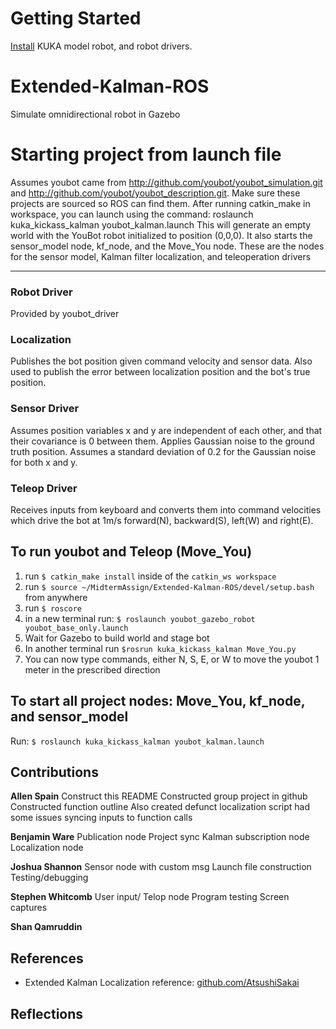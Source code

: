 # Getting Started
[Install](http://www.youbot-store.com/wiki/index.php/Gazebo_simulation) KUKA model robot, and robot drivers. 

# Extended-Kalman-ROS
Simulate omnidirectional robot in Gazebo 

# Starting project from launch file
Assumes youbot came from http://github.com/youbot/youbot_simulation.git and http://github.com/youbot/youbot_description.git. 
Make sure these projects are sourced so ROS can find them.
After running catkin_make in workspace, you can launch using the command:
roslaunch kuka_kickass_kalman youbot_kalman.launch 
This will generate an empty world with the YouBot robot initialized to position (0,0,0). It also starts the sensor_model node, kf_node, and the Move_You node. These are the nodes for the sensor model, Kalman filter localization, and teleoperation drivers

-----------------------------------
### Robot Driver
Provided by youbot_driver

### Localization
Publishes the bot position given command velocity and sensor data. Also used to publish the error between localization position and the bot's true position.  

### Sensor Driver
Assumes position variables x and y are independent of each other, and that their covariance is 0 between them. Applies Gaussian noise to the ground truth position. Assumes a standard deviation of 0.2 for the Gaussian noise for both x and y.

### Teleop Driver
Receives inputs from keyboard and converts them into command velocities which drive the bot at 1m/s forward(N), backward(S), left(W) and right(E). 

## To run youbot and Teleop (Move_You)
1) run ```$ catkin_make install``` inside of the ```catkin_ws workspace```
2) run ```$ source ~/MidtermAssign/Extended-Kalman-ROS/devel/setup.bash``` from anywhere
3) run ```$ roscore```
4) in a new terminal run: ```$ roslaunch youbot_gazebo_robot youbot_base_only.launch``` 
5) Wait for Gazebo to build world and stage bot
6) In another terminal run ```$rosrun kuka_kickass_kalman Move_You.py``` 
7) You can now type commands, either N, S, E, or W to move the youbot 1 meter in the prescribed direction

## To start all project nodes: Move_You, kf_node, and sensor_model
Run: ```$ roslaunch kuka_kickass_kalman youbot_kalman.launch```

## Contributions
**Allen Spain**
Construct this README 
Constructed group project in github
Constructed function outline
Also created defunct localization script
had some issues syncing inputs to function calls

**Benjamin Ware** 
Publication node
Project sync
Kalman subscription node
Localization node

**Joshua Shannon** 
Sensor node with custom msg
Launch file construction
Testing/debugging

**Stephen Whitcomb** 
User input/ Telop node
Program testing
Screen captures

**Shan Qamruddin** 

## References
* Extended Kalman Localization reference: [github.com/AtsushiSakai](https://github.com/AtsushiSakai/PythonRobotics/tree/master/Localization/extended_kalman_filter)

## Reflections



